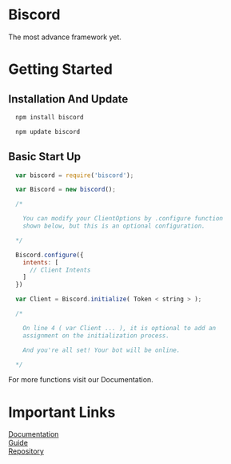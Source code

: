 # Biscord 

The most advance framework yet.

# Getting Started

## Installation And Update

```bash
  npm install biscord
```

```bash
  npm update biscord
```

## Basic Start Up

```javascript
  var biscord = require('biscord');

  var Biscord = new biscord();

  /*

    You can modify your ClientOptions by .configure function 
    shown below, but this is an optional configuration.

  */

  Biscord.configure({
    intents: [
      // Client Intents
    ]
  })

  var Client = Biscord.initialize( Token < string > );

  /*

    On line 4 ( var Client ... ), it is optional to add an 
    assignment on the initialization process.

    And you're all set! Your bot will be online.

  */

```

For more functions visit our Documentation.

# Important Links

[Documentation](https://biscord.js.org)<br>
[Guide](https://biscord.js.org/guide/)<br>
[Repository](https://github.com/Vinzerr/biscord)